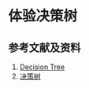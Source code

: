 # 体验决策树

## 参考文献及资料

1. [Decision Tree](https://www.w3schools.com/python/python_ml_decision_tree.asp)
1. [决策树](https://www.w3school.com.cn/python/python_ml_decision_tree.asp)


